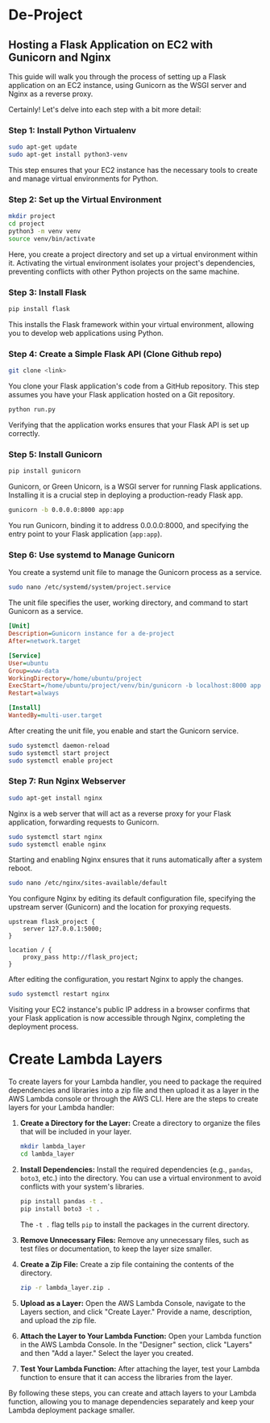 # De-Project
## Hosting a Flask Application on EC2 with Gunicorn and Nginx

This guide will walk you through the process of setting up a Flask application on an EC2 instance, using Gunicorn as the WSGI server and Nginx as a reverse proxy.

Certainly! Let's delve into each step with a bit more detail:

### Step 1: Install Python Virtualenv

```bash
sudo apt-get update
sudo apt-get install python3-venv
```

This step ensures that your EC2 instance has the necessary tools to create and manage virtual environments for Python.

### Step 2: Set up the Virtual Environment

```bash
mkdir project
cd project
python3 -m venv venv
source venv/bin/activate
```

Here, you create a project directory and set up a virtual environment within it. Activating the virtual environment isolates your project's dependencies, preventing conflicts with other Python projects on the same machine.

### Step 3: Install Flask

```bash
pip install flask
```

This installs the Flask framework within your virtual environment, allowing you to develop web applications using Python.

### Step 4: Create a Simple Flask API (Clone Github repo)

```bash
git clone <link>
```

You clone your Flask application's code from a GitHub repository. This step assumes you have your Flask application hosted on a Git repository.

```bash
python run.py
```

Verifying that the application works ensures that your Flask API is set up correctly.

### Step 5: Install Gunicorn

```bash
pip install gunicorn
```

Gunicorn, or Green Unicorn, is a WSGI server for running Flask applications. Installing it is a crucial step in deploying a production-ready Flask app.

```bash
gunicorn -b 0.0.0.0:8000 app:app
```

You run Gunicorn, binding it to address 0.0.0.0:8000, and specifying the entry point to your Flask application (`app:app`).

### Step 6: Use systemd to Manage Gunicorn

You create a systemd unit file to manage the Gunicorn process as a service.

```bash
sudo nano /etc/systemd/system/project.service
```

The unit file specifies the user, working directory, and command to start Gunicorn as a service.

```ini
[Unit]
Description=Gunicorn instance for a de-project
After=network.target

[Service]
User=ubuntu
Group=www-data
WorkingDirectory=/home/ubuntu/project
ExecStart=/home/ubuntu/project/venv/bin/gunicorn -b localhost:8000 app:app
Restart=always

[Install]
WantedBy=multi-user.target
```

After creating the unit file, you enable and start the Gunicorn service.

```bash
sudo systemctl daemon-reload
sudo systemctl start project
sudo systemctl enable project
```

### Step 7: Run Nginx Webserver

```bash
sudo apt-get install nginx
```

Nginx is a web server that will act as a reverse proxy for your Flask application, forwarding requests to Gunicorn.

```bash
sudo systemctl start nginx
sudo systemctl enable nginx
```

Starting and enabling Nginx ensures that it runs automatically after a system reboot.

```bash
sudo nano /etc/nginx/sites-available/default
```

You configure Nginx by editing its default configuration file, specifying the upstream server (Gunicorn) and the location for proxying requests.

```nginx
upstream flask_project {
    server 127.0.0.1:5000;
}

location / {
    proxy_pass http://flask_project;
}
```

After editing the configuration, you restart Nginx to apply the changes.

```bash
sudo systemctl restart nginx
```

Visiting your EC2 instance's public IP address in a browser confirms that your Flask application is now accessible through Nginx, completing the deployment process.



# Create Lambda Layers
To create layers for your Lambda handler, you need to package the required dependencies and libraries into a zip file and then upload it as a layer in the AWS Lambda console or through the AWS CLI. Here are the steps to create layers for your Lambda handler:

1. **Create a Directory for the Layer:**
   Create a directory to organize the files that will be included in your layer.

   ```bash
   mkdir lambda_layer
   cd lambda_layer
   ```

2. **Install Dependencies:**
   Install the required dependencies (e.g., `pandas`, `boto3`, etc.) into the directory. You can use a virtual environment to avoid conflicts with your system's libraries.

   ```bash
   pip install pandas -t .
   pip install boto3 -t .
   ```

   The `-t .` flag tells `pip` to install the packages in the current directory.

3. **Remove Unnecessary Files:**
   Remove any unnecessary files, such as test files or documentation, to keep the layer size smaller.

4. **Create a Zip File:**
   Create a zip file containing the contents of the directory.

   ```bash
   zip -r lambda_layer.zip .
   ```

5. **Upload as a Layer:**
   Open the AWS Lambda Console, navigate to the Layers section, and click "Create Layer." Provide a name, description, and upload the zip file.


6. **Attach the Layer to Your Lambda Function:**
   Open your Lambda function in the AWS Lambda Console. In the "Designer" section, click "Layers" and then "Add a layer." Select the layer you created.

7. **Test Your Lambda Function:**
   After attaching the layer, test your Lambda function to ensure that it can access the libraries from the layer.

By following these steps, you can create and attach layers to your Lambda function, allowing you to manage dependencies separately and keep your Lambda deployment package smaller.
